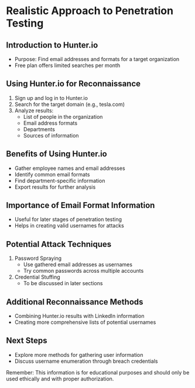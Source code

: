 # Realistic Approach to Penetration Testing

## Introduction to Hunter.io

- Purpose: Find email addresses and formats for a target organization
- Free plan offers limited searches per month

## Using Hunter.io for Reconnaissance

1. Sign up and log in to Hunter.io
2. Search for the target domain (e.g., tesla.com)
3. Analyze results:
   - List of people in the organization
   - Email address formats
   - Departments
   - Sources of information

## Benefits of Using Hunter.io

- Gather employee names and email addresses
- Identify common email formats
- Find department-specific information
- Export results for further analysis

## Importance of Email Format Information

- Useful for later stages of penetration testing
- Helps in creating valid usernames for attacks

## Potential Attack Techniques

1. Password Spraying
   - Use gathered email addresses as usernames
   - Try common passwords across multiple accounts
2. Credential Stuffing
   - To be discussed in later sections

## Additional Reconnaissance Methods

- Combining Hunter.io results with LinkedIn information
- Creating more comprehensive lists of potential usernames

## Next Steps

- Explore more methods for gathering user information
- Discuss username enumeration through breach credentials

Remember: This information is for educational purposes and should only be used ethically and with proper authorization.
